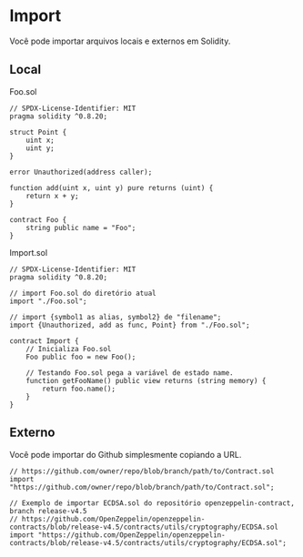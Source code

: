 # Import

Você pode importar arquivos locais e externos em Solidity.

## Local

Foo.sol
```solidity
// SPDX-License-Identifier: MIT
pragma solidity ^0.8.20;

struct Point {
    uint x;
    uint y;
}

error Unauthorized(address caller);

function add(uint x, uint y) pure returns (uint) {
    return x + y;
}

contract Foo {
    string public name = "Foo";
}
```

Import.sol
```solidity
// SPDX-License-Identifier: MIT
pragma solidity ^0.8.20;

// import Foo.sol do diretório atual
import "./Foo.sol";

// import {symbol1 as alias, symbol2} de "filename";
import {Unauthorized, add as func, Point} from "./Foo.sol";

contract Import {
    // Inicializa Foo.sol
    Foo public foo = new Foo();

    // Testando Foo.sol pega a variável de estado name.
    function getFooName() public view returns (string memory) {
        return foo.name();
    }
}
```

## Externo

Você pode importar do Github simplesmente copiando a URL.

```solidity
// https://github.com/owner/repo/blob/branch/path/to/Contract.sol
import "https://github.com/owner/repo/blob/branch/path/to/Contract.sol";

// Exemplo de importar ECDSA.sol do repositório openzeppelin-contract, branch release-v4.5
// https://github.com/OpenZeppelin/openzeppelin-contracts/blob/release-v4.5/contracts/utils/cryptography/ECDSA.sol
import "https://github.com/OpenZeppelin/openzeppelin-contracts/blob/release-v4.5/contracts/utils/cryptography/ECDSA.sol";
```